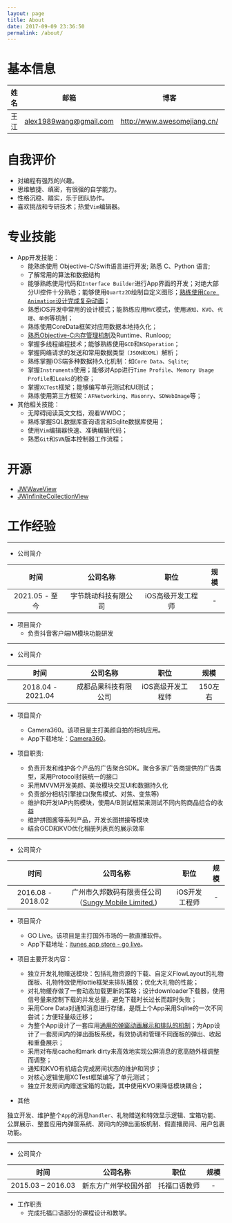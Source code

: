```yaml
---
layout: page
title: About
date: 2017-09-09 23:36:50
permalink: /about/
---
```


# 基本信息

| 姓名 | 邮箱 | 博客 | GitHub |
| :---: | :---: | :---: | :---: | 
| 王江 | alex1989wang@gmail.com | http://www.awesomejiang.cn/ | https://github.com/Alex1989Wang |

# 自我评价

- 对编程有强烈的兴趣。
- 思维敏捷、缜密，有很强的自学能力。
- 性格沉稳、踏实，乐于团队协作。
- 喜欢挑战和专研技术；热爱`Vim`编辑器。

# 专业技能 

- App开发技能：
	- 能熟练使用 Objective-C/Swift语言进行开发; 熟悉 C、Python 语言;
	- 了解常用的算法和数据结构
	- 能够熟练使用代码和`Interface Builder`进行App界面的开发；对绝大部分UI控件十分熟悉；能够使用`Quartz2D`绘制自定义图形；[熟练使用`Core Animation`设计完成复杂动画](https://alex1989wang.gitbooks.io/core-animation/content/)；
	- 熟悉iOS开发中常用的设计模式；能熟练应用`MVC`模式，使用`通知`、`KVO`、`代理`、`单例`等机制；
	- 熟练使用CoreData框架对应用数据本地持久化；
	- [熟悉Objective-C内存管理机制](http://www.awsomejiang.com/2018/01/15/Memory-Management-For-iOS-Apps-No-2/)及Runtime、Runloop;
	- 掌握多线程编程技术；能够熟练使用`GCD`和`NSOperation`；
	- 掌握网络请求的发送和常用数据类型`（JSON和XML）`解析；
	- 熟练掌握iOS端多种数据持久化机制：如`Core Data`、`Sqlite`;
	- 掌握`Instruments`使用；能够对App进行`Time Profile`、`Memory Usage Profile`和`Leaks`的检查；
	- 掌握`XCTest`框架；能够编写单元测试和UI测试；
	- 熟练使用第三方框架：`AFNetworking`、`Masonry`、`SDWebImage`等；
- 其他相关技能：
	- 无障碍阅读英文文档，观看WWDC；
	- 熟练掌握SQL数据库查询语言和Sqlite数据库使用；
	- 使用`Vim`编辑器快速、准确编辑代码；
	- 熟悉`Git`和`SVN`版本控制器工作流程；

# 开源

- [JWWaveView](https://github.com/Alex1989Wang/JWWaveView)
- [JWInfiniteCollectionView](https://github.com/Alex1989Wang/JWInfiniteCollectionView)

# 工作经验

----
- 公司简介 

| 时间 | 公司名称 | 职位 | 规模 |
| :---: | :---: | :---: | :---: | 
| 2021.05 - 至今 | 字节跳动科技有限公司 | iOS高级开发工程师 | - | 

- 项目简介
    - 负责抖音客户端IM模块功能研发

----
- 公司简介 

| 时间 | 公司名称 | 职位 | 规模 |
| :---: | :---: | :---: | :---: | 
| 2018.04 - 2021.04 | 成都品果科技有限公司 | iOS高级开发工程师 | 150左右 | 

- 项目简介
    - Camera360。该项目是主打美颜自拍的相机应用。
    - App下载地址：[Camera360](https://apps.apple.com/cn/app/camera360-ultimate/id443354861)。

- 项目职责:
    - 负责开发和维护各个产品的广告聚合SDK。聚合多家广告商提供的广告类型，采用Protocol封装统一的接口
    - 采用MVVM开发美颜、美妆模块交互UI和数据持久化
    - 负责部分相机引擎接口(聚焦模式、对焦、变焦等)
    - 维护和开发IAP内购模块，使用A/B测试框架来测试不同内购商品组合的收益
    - 维护拼图酱等系列产品，开发长图拼接等模块
    - 结合GCD和KVO优化相册列表页的展示效率

----
- 公司简介 

| 时间 | 公司名称 | 职位 | 规模 |
| :---: | :---: | :---: | :---: | 
| 2016.08 - 2018.02 | 广州市久邦数码有限责任公司（[Sungy Mobile Limited.](http://www.3g.net.cn/)) | iOS开发工程师 | - |

- 项目简介
    - GO Live。该项目是主打国外市场的一款直播软件。
    - App下载地址：[itunes app store - go live](https://itunes.apple.com/app/id1296697241?mt=8)。

- 项目主要开发内容：
    - 独立开发礼物赠送模块：包括礼物资源的下载、自定义FlowLayout的礼物面板、礼物特效使用lottie框架来排队播放；优化大礼物的性能；
    - 对礼物缓存做了一套动态加载更新的策略；设计downloader下载器，使用信号量来控制下载的并发总量，避免下载时长过长而超时失败；
    - 采用Core Data对通知消息进行存储，是既上个App采用Sqlite的一次不同尝试；方便轻量级迁移；
    - 为整个App设计了一套应用[通用的弹窗动画展示和排队的机制](http://www.awsomejiang.com/2017/09/27/design-roubust-alert-views/)；为App设计了一套房间内的弹出面板系统，有效协调和管理不同面板的弹出、收起和重叠展示；
    - 采用对布局cache和mark dirty来高效地实现公屏消息的宽高随外框调整而调整；
    - 通知和KVO有机结合完成房间状态的维护和同步；
    - 对核心逻辑使用XCTest框架编写了单元测试；
    - 独立开发房间内赠送宝箱的功能，其中使用KVO来降低模块耦合；

- 其他

独立开发、维护整个`App`的消息`handler`、礼物赠送和特效显示逻辑、宝箱功能、公屏展示、整套应用内弹窗系统、房间内的弹出面板机制、假直播房间、用户包裹功能。

----

- 公司简介 

| 时间 | 公司名称 | 职位 | 规模 |
| :---: | :---: | :---: | :---: | 
| 2015.03 – 2016.03 | 新东方广州学校国外部 | 托福口语教师 | - |

- 工作职责
	- 完成托福口语部分的课程设计和教学。


